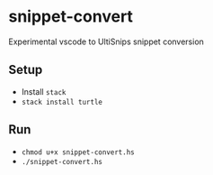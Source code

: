 # snippet-convert

Experimental vscode to UltiSnips snippet conversion

## Setup

* Install `stack`
* `stack install turtle`

## Run

* `chmod u+x snippet-convert.hs`
* `./snippet-convert.hs`
